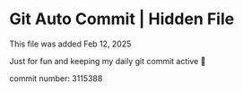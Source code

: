 # Git Auto Commit | Hidden File

This file was added Feb 12, 2025

Just for fun and keeping my daily git commit active 🤪

commit number: 3115388

